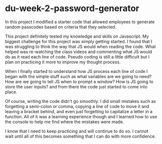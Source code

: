 # du-week-2-password-generator

In this project I modified a starter code that allowed employees to generate random passcodes based on criteria that they selected. 

This project definitely tested my knowledge and skills on Javascript. My biggest challenge for this project was simply getting started. I found that I was struggling to think the way that JS would when reading the code. What helped was re-watching the class videos and commenting what JS would do as it read each line of code. Pseudo coding is still a little difficult but I plan on practicing it more to improve my thought process.

When I finally started to understand how JS process each line of code I began with the simple stuff such as what variables are we going to need? How are we going to tell JS when to prompt a window? How is JS going to store the user inputs? and from there the code just started to come into place.

Of course, writing the code didn't go smoothly. I did small mistakes such as forgetting a semi-colon or comma, copying a line of code to move it and leaving a bracket behind, and even just forgetting to capitalize a letter in a function. All of it was a learning experience though and I learned how to use the console to help me find where the mistakes were made.

I know that I need to keep practicing and will continue to do so. I cannot wait until all of this becomes something that I can do with more confidence.